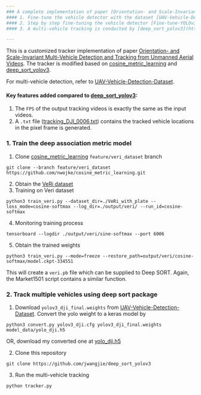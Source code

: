 ```yaml
---
### A complete implementation of paper [Orientation- and Scale-Invariant Multi-Vehicle Detection and Tracking from Unmanned Aerial Videos](http://jiewang.name/publications/rsmdpi2019) is 
#### 1. Fine-tune the vehicle detector with the dataset [UAV-Vehicle-Detection-Dataset](https://github.com/jwangjie/UAV-Vehicle-Detection-Dataset). 
#### 2. Step by step fine-tuning the vehicle detector [Fine-tune-YOLOv3](https://github.com/jwangjie/Fine-tune-YOLOv3).
#### 3. A multi-vehicle tracking is conducted by [deep_sort_yolov3](https://github.com/jwangjie/deep_sort_yolov3).

---
```


This is a customized tracker implementation of paper [Orientation- and Scale-Invariant Multi-Vehicle Detection and Tracking from Unmanned Aerial Videos](http://jiewang.name/publications/rsmdpi2019). The tracker is modified based on [cosine_metric_learning](https://github.com/nwojke/cosine_metric_learning/tree/feature/veri_dataset) and [deep_sort_yolov3](https://github.com/Qidian213/deep_sort_yolov3).  

For multi-vehicle detection, refer to [UAV-Vehicle-Detection-Dataset](https://github.com/jwangjie/UAV-Vehicle-Detection-Dataset).

#### Key features added compared to [deep_sort_yolov3](https://github.com/Qidian213/deep_sort_yolov3):
1. The `FPS` of the output tracking videos is exactly the same as the input videos. 
2. A `.txt` file ([tracking_DJI_0006.txt](https://github.com/jwangjie/deep_sort_yolov3/blob/master/tracking_DJI_0006.txt)) contains the tracked vehicle locations in the pixel frame is generated.
 

### 1. Train the deep association metric model 
1. Clone [cosine_metric_learning](https://github.com/nwojke/cosine_metric_learning/tree/feature/veri_dataset) `feature/veri_dataset` branch
```
git clone --branch feature/veri_dataset https://github.com/nwojke/cosine_metric_learning.git
```
2. Obtain the [VeRi dataset](https://github.com/VehicleReId/VeRi)
3. Training on Veri dataset
```
python3 train_veri.py --dataset_dir=./VeRi_with_plate --loss_mode=cosine-softmax --log_dir=./output/veri/ --run_id=cosine-softmax
```
4. Monitoring training process
```
tensorboard --logdir ./output/veri/sine-softmax --port 6006
```
5. Obtain the trained weights
```
python3 train_veri.py --mode=freeze --restore_path=output/veri/cosine-softmax/model.ckpt-334551
```
This will create a `veri.pb` file which can be supplied to Deep SORT. Again, the Market1501 script contains a similar function.

### 2. Track multiple vehicles using deep sort package 

1. Download `yolov3_dji_final.weights` from [UAV-Vehicle-Detection-Dataset](https://github.com/jwangjie/UAV-Vehicle-Detection-Dataset). Convert the yolo weight to a keras model by 
```
python3 convert.py yolov3_dji.cfg yolov3_dji_final.weights model_data/yolo_dji.h5
``` 
OR, download my converted one at [yolo_dji.h5](https://drive.google.com/file/d/1XLODUhnXJIEYXgQckw_fQ6-E5fayoNBq/view?usp=sharing)

2. Clone this repository 
```
git clone https://github.com/jwangjie/deep_sort_yolov3
```

3. Run the multi-vehicle tracking 
```
python tracker.py
```

